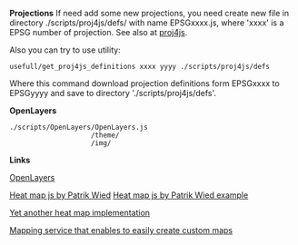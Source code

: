 **Projections**
If need add some new projections, you need create new file in directory
./scripts/proj4js/defs/ with name EPSGxxxx.js, where 'xxxx' is a EPSG number of
projection. See also at [proj4js](http://trac.osgeo.org/proj4js/wiki/UserGuide).

Also you can try to use utility:

    usefull/get_proj4js_definitions xxxx yyyy ./scripts/proj4js/defs

Where this command download projection definitions form EPSGxxxx to EPSGyyyy
and save to directory './scripts/proj4js/defs'.

**OpenLayers**

    ./scripts/OpenLayers/OpenLayers.js
                        /theme/
                        /img/

**Links**

[OpenLayers](http://openlayers.org/)

[Heat map js by Patrik Wied](http://www.patrick-wied.at/static/heatmapjs/)
[Heat map js by Patrik Wied example](http://www.patrick-wied.at/blog/real-time-heatmap-explained)

[Yet another heat map implementation](http://sloweb.org.uk/ollie/heatmap/)

[Mapping service that enables to easily create custom maps](http://www.directionsmag.com/geowebmaps/)

